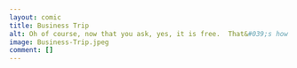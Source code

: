```yaml
---
layout: comic
title: Business Trip
alt: Oh of course, now that you ask, yes, it is free.  That&#039;s how business works.
image: Business-Trip.jpeg
comment: []
---
```


